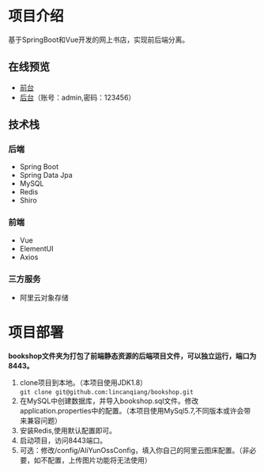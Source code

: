 # 项目介绍
基于SpringBoot和Vue开发的网上书店，实现前后端分离。

## 在线预览
* [前台](http://sumuzhe.top/)
* [后台](http://sumuzhe.top/admin)（账号：admin,密码：123456）

## 技术栈
### 后端
* Spring Boot
* Spring Data Jpa
* MySQL
* Redis
* Shiro
### 前端
* Vue
* ElementUI
* Axios

### 三方服务
* 阿里云对象存储

# 项目部署
**bookshop文件夹为打包了前端静态资源的后端项目文件，可以独立运行，端口为8443。**
1. clone项目到本地。（本项目使用JDK1.8）
<br/>`git clone git@github.com:lincanqiang/bookshop.git`
2. 在MySQL中创建数据库，并导入bookshop.sql文件。修改application.properties中的配置。（本项目使用MySql5.7,不同版本或许会带来兼容问题）
3. 安装Redis,使用默认配置即可。
4. 启动项目，访问8443端口。
5. 可选：修改/config/AliYunOssConfig，填入你自己的阿里云图床配置。（非必要，如不配置，上传图片功能将无法使用）


